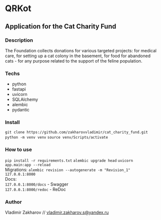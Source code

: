 # QRKot

## Application for the Cat Charity Fund

### Description 

The Foundation collects donations for various targeted projects: for medical care, for setting up a cat colony in the basement, for food for abandoned cats - for any purpose related to the support of the feline population.

### Techs

* python
* fastapi
* uvicorn
* SQLAlchemy
* alembic
* pydantic

### Install 
`git clone https://github.com/zakharovvladimir/cat_charity_fund.git`
`python -m venv venv`
`source venv/Scripts/activate`

### How to use

`pip install -r requirements.txt`
`alembic upgrade head`
`uvicorn app.main:app --reload`<br>
Migrations: `alembic revision --autogenerate -m "Revision_1"`<br>
`127.0.0.1:8000`<br>
Docs:<br>
`127.0.0.1:8000/docs` - Swagger<br>
`127.0.0.1:8000/redoc` - ReDoc

### Author

Vladimir Zakharov // vladimir.zakharov.s@yandex.ru
